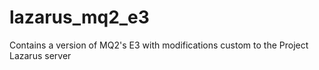 # lazarus_mq2_e3
Contains a version of MQ2's E3 with modifications custom to the Project Lazarus server
